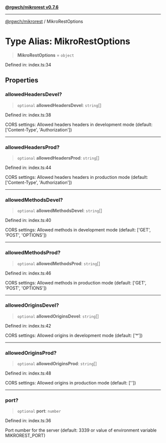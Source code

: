 [**@rgwch/mikrorest v0.7.6**](../README.md)

***

[@rgwch/mikrorest](../globals.md) / MikroRestOptions

# Type Alias: MikroRestOptions

> **MikroRestOptions** = `object`

Defined in: index.ts:34

## Properties

### allowedHeadersDevel?

> `optional` **allowedHeadersDevel**: `string`[]

Defined in: index.ts:38

CORS settings: Allowed headers headers in development mode (default: ['Content-Type', 'Authorization'])

***

### allowedHeadersProd?

> `optional` **allowedHeadersProd**: `string`[]

Defined in: index.ts:44

CORS settings: Allowed headers headers in production mode (default: ['Content-Type', 'Authorization'])

***

### allowedMethodsDevel?

> `optional` **allowedMethodsDevel**: `string`[]

Defined in: index.ts:40

CORS settings: Allowed methods in development mode (default: ['GET', 'POST', 'OPTIONS'])

***

### allowedMethodsProd?

> `optional` **allowedMethodsProd**: `string`[]

Defined in: index.ts:46

CORS settings: Allowed methods in production mode (default: ['GET', 'POST', 'OPTIONS'])

***

### allowedOriginsDevel?

> `optional` **allowedOriginsDevel**: `string`[]

Defined in: index.ts:42

CORS settings: Allowed origins in development mode (default: ['*'])

***

### allowedOriginsProd?

> `optional` **allowedOriginsProd**: `string`[]

Defined in: index.ts:48

CORS settings: Allowed origins in production mode (default: [''])

***

### port?

> `optional` **port**: `number`

Defined in: index.ts:36

Port number for the server (default: 3339 or value of environment variable MIKROREST_PORT)
